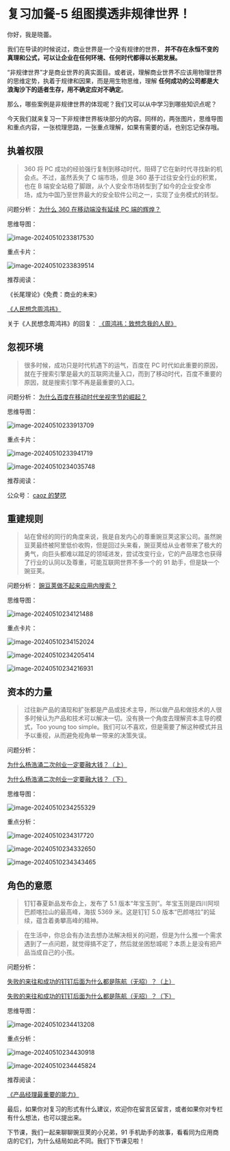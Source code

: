 # 复习加餐-5 组图摸透非规律世界！

你好，我是晓蕾。

我们在导读的时候说过，商业世界是一个没有规律的世界， **并不存在永恒不变的真理和公式，可以让企业在任何环境、任何时代都得以长期发展。**

“非规律世界”才是商业世界的真实面目。或者说，理解商业世界不应该用物理世界的思维定势，执着于规律和因果，而是用生物思维，理解 **任何成功的公司都是大浪淘沙下的适者生存，用不确定应对不确定**。

那么，哪些案例是非规律世界的体现呢？我们又可以从中学习到哪些知识点呢？

今天我们就来复习一下非规律世界板块部分的内容。同样的，两张图片，思维导图和重点内容，一张梳理思路，一张重点理解，如果有需要的话，也别忘记保存哦。

## 执着权限

> 360 将 PC 成功的经验强行复制到移动时代，阻碍了它在新时代寻找新的机会点。不过，虽然丢失了 C 端市场，但是 360 基于过往安全行业的积累，也在 B 端安全站稳了脚跟，从个人安全市场转型到了如今的企业安全市场，成为中国乃至世界最大的安全软件公司之一，实现了业务模式的转型。

问题分析： [为什么 360 在移动端没有延续 PC 端的辉煌？](https://time.geekbang.org/column/article/556100)

思维导图：

![image-20240510233817530](./assets/image-20240510233817530.png)

重点卡片：

![image-20240510233839514](./assets/image-20240510233839514.png)

推荐阅读：

《长尾理论》《免费：商业的未来》

[《人民想念周鸿祎》](https://mp.weixin.qq.com/s/JBgbjY6XlOP2uhyPBRxpnA)

关于《人民想念周鸿祎》的回复： [《周鸿祎：致想念我的人民》](https://mp.weixin.qq.com/s/vgPURtBeP40WzYbigYNRRw)

## 忽视环境

> 很多时候，成功只是时代机遇下的运气，百度在 PC 时代如此重要的原因，就在于搜索引擎是最大的互联网流量入口，而到了移动时代，百度不重要的原因，就是搜索引擎不再是最重要的入口。

问题分析： [为什么百度在移动时代坐视字节的崛起？](https://time.geekbang.org/column/article/557431)

思维导图：

![image-20240510233913709](./assets/image-20240510233913709.png)

重点卡片：

![image-20240510233941719](./assets/image-20240510233941719.png)

![image-20240510234035748](./assets/image-20240510234035748.png)

推荐阅读：

公众号： [caoz 的梦呓](http://https://mp.weixin.qq.com/mp/profile_ext?action=home&__biz=MzI0MjA1Mjg2Ng==&scene=124#wechat_redirect)

## 重建规则

> 站在曾经的同行的角度来说，我是自发内心的尊重豌豆荚这家公司。虽然豌豆荚最终被阿里低价收购，但是回过头来看，豌豆荚给从业者带来了极大的勇气，向巨头都难以踏足的领域进发，尝试改变行业，它的产品理念也获得了行业的认同以及尊重，可能互联网世界不多一个的 91 助手，但是缺一个豌豆荚。

问题分析： [豌豆荚做不起来应用内搜索？](https://time.geekbang.org/column/article/559278)

思维导图：

![image-20240510234121488](./assets/image-20240510234121488.png)

重点卡片：

![image-20240510234152024](./assets/image-20240510234152024.png)

![image-20240510234205414](./assets/image-20240510234205414.png)

![image-20240510234216931](./assets/image-20240510234216931.png)

## 资本的力量

> 过往新产品的涌现和扩张都是产品或技术主导，所以做产品和做技术的人很多时候认为产品和技术可以解决一切。没有换一个角度去理解资本主导的模式，Too young too simple。我们可以不喜欢，但是需要了解这种模式并且予以重视，从而避免视角单一带来的决策失误。

问题分析：

[为什么杨浩涌二次创业一定要融大钱？（上）](https://time.geekbang.org/column/article/560747)

[为什么杨浩涌二次创业一定要融大钱？（下）](https://time.geekbang.org/column/article/561972)

思维导图：

![image-20240510234255329](./assets/image-20240510234255329.png)

重点分析：

![image-20240510234317720](./assets/image-20240510234317720.png)

![image-20240510234332650](./assets/image-20240510234332650.png)

![image-20240510234343465](./assets/image-20240510234343465.png)

## 角色的意愿

> 钉钉春夏新品发布会上，发布了 5.1 版本“年宝玉则”。年宝玉则是四川阿坝巴颜喀拉山的最高峰，海拔 5369 米。这是钉钉 5.0 版本“巴颜喀拉”的延续，蕴含着勇攀高峰的精神。

> 在生活中，你总会有办法去想办法解决相关的问题，但是为什么推一个需求遇到了一点问题，就觉得搞不定了，然后就坐困愁城呢？本质上是没有把产品当成自己的小孩。

问题分析：

[失败的来往和成功的钉钉后面为什么都是陈航（无招）？（上）](https://time.geekbang.org/column/article/563708)

[失败的来往和成功的钉钉后面为什么都是陈航（无招）？（下）](https://time.geekbang.org/column/article/564931)

思维导图：

![image-20240510234413208](./assets/image-20240510234413208.png)

重点分析：

![image-20240510234430918](./assets/image-20240510234430918.png)

![image-20240510234445824](./assets/image-20240510234445824.png)

推荐阅读：

[《产品经理最重要的能力》](https://mp.weixin.qq.com/s/-CrC6V9AVw8CI3rqd5BPyw)

最后，如果你对复习的形式有什么建议，欢迎你在留言区留言，或者如果你对专栏有什么想法，也可以提出来。

下节课，我们一起来聊聊豌豆荚的小兄弟，91 手机助手的故事，看看同为应用商店的它们，为什么结局如此不同。我们下节课见啦！
